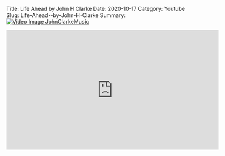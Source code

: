 Title: Life Ahead  by John H Clarke
Date: 2020-10-17
Category: Youtube
Slug: Life-Ahead--by-John-H-Clarke
Summary: <a href="/Life-Ahead--by-John-H-Clarke.html"><img src="https://i.ytimg.com/vi/9lpomrpX-HA/hqdefault.jpg" alt="Video Image JohnClarkeMusic"></a>

<iframe width="560" height="315" src="https://www.youtube.com/embed/9lpomrpX-HA" title="YouTube video player" frameborder="0" allow="accelerometer; autoplay; clipboard-write; encrypted-media; gyroscope; picture-in-picture" allowfullscreen></iframe>

